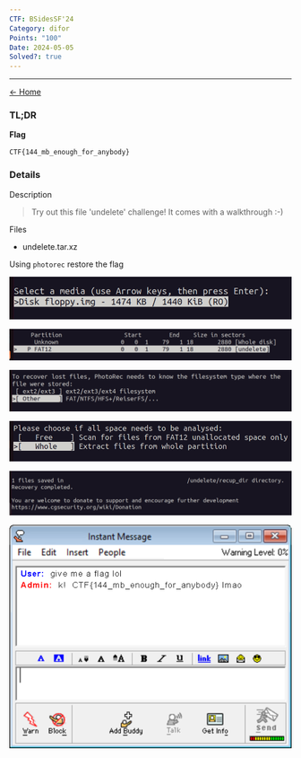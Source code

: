 ```yaml
---
CTF: BSidesSF'24
Category: difor
Points: "100"
Date: 2024-05-05
Solved?: true
---
```

----
[<- Home](../../)
### TL;DR

**Flag**

```
CTF{144_mb_enough_for_anybody}
```

### Details

Description

> Try out this file 'undelete' challenge! It comes with a walkthrough :-)
> 

Files
- undelete.tar.xz


Using `photorec` restore the flag

![](assets/Pasted%20image%2020240505180742.png)

![](assets/Pasted%20image%2020240505180749.png)

![](assets/Pasted%20image%2020240505180756.png)

![](assets/Pasted%20image%2020240505180812.png)

![](assets/Pasted%20image%2020240505180838.png)

![](source/flag.png)